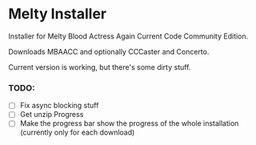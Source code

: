 # Melty Installer

Installer for Melty Blood Actress Again Current Code Community Edition.

Downloads MBAACC and optionally CCCaster and Concerto.

Current version is working, but there's some dirty stuff.

### TODO:
- [ ] Fix async blocking stuff
- [ ] Get unzip Progress
- [ ] Make the progress bar show the progress of the whole installation (currently only for each download)
